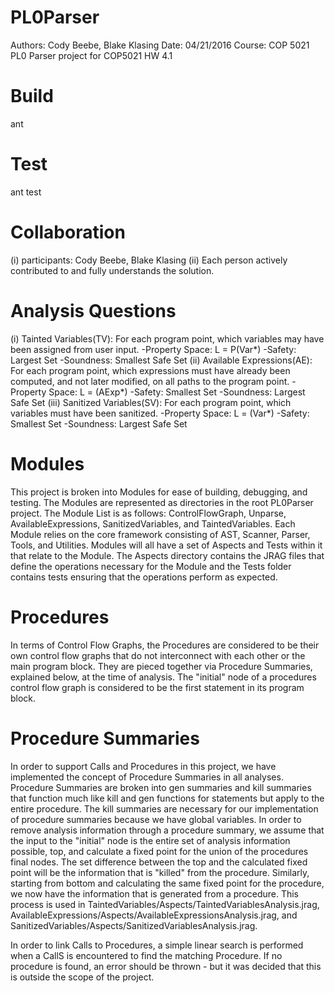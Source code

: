 # PL0Parser
Authors: Cody Beebe, Blake Klasing
Date: 04/21/2016
Course: COP 5021
PL0 Parser project for COP5021 HW 4.1

# Build
ant

# Test
ant test

# Collaboration
(i) participants: Cody Beebe, Blake Klasing
(ii) Each person actively contributed to and fully understands the solution.

# Analysis Questions
(i) Tainted Variables(TV): For each program point, which variables may have been assigned from user input.
    -Property Space: L = P(Var*)
    -Safety: Largest Set
    -Soundness: Smallest Safe Set
(ii) Available Expressions(AE): For each program point, which expressions must have already been computed, and not later modified, on all paths to the program point. 
    -Property Space: L = (AExp*)
    -Safety: Smallest Set
    -Soundness: Largest Safe Set
(iii) Sanitized Variables(SV): For each program point, which variables must have been sanitized.
    -Property Space: L = (Var*)
    -Safety: Smallest Set
    -Soundness: Largest Safe Set
# Modules
This project is broken into Modules for ease of building, debugging, and testing. The Modules are represented as directories in the root PL0Parser project. The Module List is as follows: ControlFlowGraph, Unparse, AvailableExpressions, SanitizedVariables, and TaintedVariables. Each Module relies on the core framework consisting of AST, Scanner, Parser, Tools, and Utilities. Modules will all have a set of Aspects and Tests within it that relate to the Module. The Aspects directory contains the JRAG files that define the operations necessary for the Module and the Tests folder contains tests ensuring that the operations perform as expected.

# Procedures
In terms of Control Flow Graphs, the Procedures are considered to be their own control flow graphs that do not interconnect with each other or the main program block. They are pieced together via Procedure Summaries, explained below, at the time of analysis. The "initial" node of a procedures control flow graph is considered to be the first statement in its program block.

# Procedure Summaries
In order to support Calls and Procedures in this project, we have implemented the concept of Procedure Summaries in all analyses. Procedure Summaries are broken into gen summaries and kill summaries that function much like kill and gen functions for statements but apply to the entire procedure. The kill summaries are necessary for our implementation of procedure summaries because we have global variables. In order to remove analysis information through a procedure summary, we assume that the input to the "initial" node is the entire set of analysis information possible, top, and calculate a fixed point for the union of the procedures final nodes. The set difference between the top and the calculated fixed point will be the information that is "killed" from the procedure. Similarly, starting from bottom and calculating the same fixed point for the procedure, we now have the information that is generated from a procedure. This process is used in TaintedVariables/Aspects/TaintedVariablesAnalysis.jrag, AvailableExpressions/Aspects/AvailableExpressionsAnalysis.jrag, and SanitizedVariables/Aspects/SanitizedVariablesAnalysis.jrag.

In order to link Calls to Procedures, a simple linear search is performed when a CallS is encountered to find the matching Procedure. If no procedure is found, an error should be thrown - but it was decided that this is outside the scope of the project.
